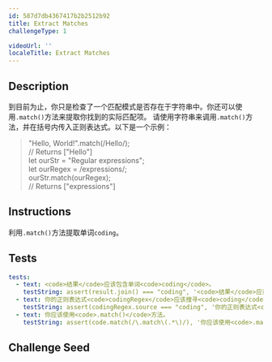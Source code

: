 ```yaml
---
id: 587d7db4367417b2b2512b92
title: Extract Matches
challengeType: 1

videoUrl: ''
localeTitle: Extract Matches
---
```


## Description
<section id='description'>
到目前为止，你只是检查了一个匹配模式是否存在于字符串中。你还可以使用<code>.match()</code>方法来提取你找到的实际匹配项。
请使用字符串来调用<code>.match()</code>方法，并在括号内传入正则表达式。以下是一个示例：
<blockquote>"Hello, World!".match(/Hello/);<br>// Returns ["Hello"]<br>let ourStr = "Regular expressions";<br>let ourRegex = /expressions/;<br>ourStr.match(ourRegex);<br>// Returns ["expressions"]</blockquote>
</section>

## Instructions
<section id='instructions'>
利用<code>.match()</code>方法提取单词<code>coding</code>。
</section>

## Tests
<section id='tests'>

```yml
tests:
  - text: <code>结果</code>应该包含单词<code>coding</code>。
    testString: assert(result.join() === "coding", '<code>结果</code>应该包含单词<code>coding</code>。');
  - text: 你的正则表达式<code>codingRegex</code>应该搜寻<code>coding</code>。
    testString: assert(codingRegex.source === "coding", '你的正则表达式<code>codingRegex</code>应该搜寻<code>coding</code>。');
  - text: 你应该使用<code>.match()</code>方法。
    testString: assert(code.match(/\.match\(.*\)/), '你应该使用<code>.match()</code>方法。');

```

</section>

## Challenge Seed
<section id='challengeSeed'>















</section>

              